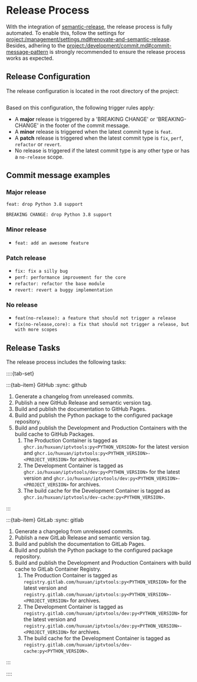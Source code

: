 # Release Process

With the integration of [semantic-release](https://github.com/semantic-release/semantic-release), the release process is fully automated. To enable this, follow the settings for <project:/management/settings.md#renovate-and-semantic-release>. Besides, adhering to the <project:/development/commit.md#commit-message-pattern> is strongly recommended to ensure the release process works as expected.

## Release Configuration

The release configuration is located in the root directory of the project:

```{literalinclude} ../../.releaserc.json
```

Based on this configuration, the following trigger rules apply:

* A **major** release is triggered by a 'BREAKING CHANGE' or 'BREAKING-CHANGE' in the footer of the commit message.
* A **minor** release is triggered when the latest commit type is `feat`.
* A **patch** release is triggered when the latest commit type is `fix`, `perf`, `refactor` or `revert`.
* No release is triggered if the latest commit type is any other type or has a `no-release` scope.

## Commit message examples

### Major release

```text
feat: drop Python 3.8 support

BREAKING CHANGE: drop Python 3.8 support
```

### Minor release

* `feat: add an awesome feature`

### Patch release

* `fix: fix a silly bug`
* `perf: performance improvement for the core`
* `refactor: refactor the base module`
* `revert: revert a buggy implementation`

### No release

* `feat(no-release): a feature that should not trigger a release`
* `fix(no-release,core): a fix that should not trigger a release, but with more scopes`

## Release Tasks

The release process includes the following tasks:

::::{tab-set}

:::{tab-item} GitHub
:sync: github

1. Generate a changelog from unreleased commits.
1. Publish a new GitHub Release and semantic version tag.
1. Build and publish the documentation to GitHub Pages.
1. Build and publish the Python package to the configured package repository.
1. Build and publish the Development and Production Containers with the build cache to GitHub Packages.
    1. The Production Container is tagged as `ghcr.io/huxuan/iptvtools:py<PYTHON_VERSION>` for the latest version and `ghcr.io/huxuan/iptvtools:py<PYTHON_VERSION>-<PROJECT_VERSION>` for archives.
    1. The Development Container is tagged as `ghcr.io/huxuan/iptvtools/dev:py<PYTHON_VERSION>` for the latest version and `ghcr.io/huxuan/iptvtools/dev:py<PYTHON_VERSION>-<PROJECT_VERSION>` for archives.
    1. The build cache for the Development Container is tagged as `ghcr.io/huxuan/iptvtools/dev-cache:py<PYTHON_VERSION>`.

:::

:::{tab-item} GitLab
:sync: gitlab

1. Generate a changelog from unreleased commits.
1. Publish a new GitLab Release and semantic version tag.
1. Build and publish the documentation to GitLab Pages.
1. Build and publish the Python package to the configured package repository.
1. Build and publish the Development and Production Containers with build cache to GitLab Container Registry.
    1. The Production Container is tagged as `registry.gitlab.com/huxuan/iptvtools:py<PYTHON_VERSION>` for the latest version and `registry.gitlab.com/huxuan/iptvtools:py<PYTHON_VERSION>-<PROJECT_VERSION>` for archives.
    1. The Development Container is tagged as `registry.gitlab.com/huxuan/iptvtools/dev:py<PYTHON_VERSION>` for the latest version and `registry.gitlab.com/huxuan/iptvtools/dev:py<PYTHON_VERSION>-<PROJECT_VERSION>` for archives.
    1. The build cache for the Development Container is tagged as `registry.gitlab.com/huxuan/iptvtools/dev-cache:py<PYTHON_VERSION>`.

:::

::::

